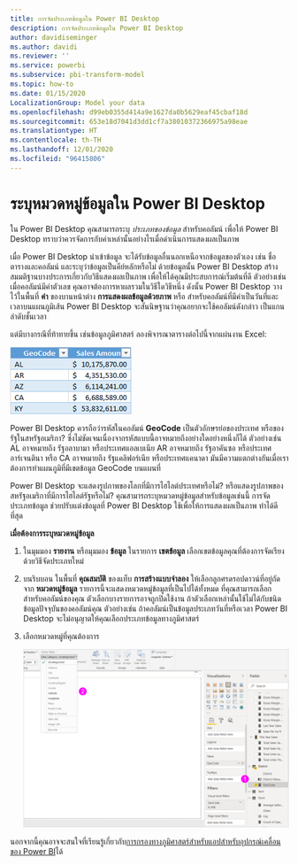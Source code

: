 ```yaml
---
title: การจัดประเภทข้อมูลใน Power BI Desktop
description: การจัดประเภทข้อมูลใน Power BI Desktop
author: davidiseminger
ms.author: davidi
ms.reviewer: ''
ms.service: powerbi
ms.subservice: pbi-transform-model
ms.topic: how-to
ms.date: 01/15/2020
LocalizationGroup: Model your data
ms.openlocfilehash: d99eb0355d414a9e1627da0b5629eaf45cbaf18d
ms.sourcegitcommit: 653e18d7041d3dd1cf7a38010372366975a98eae
ms.translationtype: HT
ms.contentlocale: th-TH
ms.lasthandoff: 12/01/2020
ms.locfileid: "96415806"
---
```

# <a name="specify-data-categories-in-power-bi-desktop"></a>ระบุหมวดหมู่ข้อมูลใน Power BI Desktop
ใน Power BI Desktop คุณสามารถระบุ *ประเภทของข้อมูล* สำหรับคอลัมน์ เพื่อให้ Power BI Desktop ทราบว่าควรจัดการกับค่าเหล่านั้นอย่างไรเมื่อดำเนินการแสดงผลเป็นภาพ

เมื่อ Power BI Desktop นำเข้าข้อมูล จะได้รับข้อมูลอื่นนอกเหนือจากข้อมูลของตัวเอง เช่น ชื่อตารางและคอลัมน์ และระบุว่าข้อมูลเป็นคีย์หลักหรือไม่ ด้วยข้อมูลนั้น Power BI Desktop สร้างสมมติฐานบางประการเกี่ยวกับวิธีแสดงผลเป็นภาพ เพื่อให้ได้คุณมีประสบการณ์เริ่มต้นที่ดี
ตัวอย่างเช่น เมื่อคอลัมน์มีค่าตัวเลข คุณอาจต้องการหาผลรวมในวิธีใดวิธีหนึ่ง ดังนั้น Power BI Desktop วางไว้ในพื้นที่ **ค่า** ของบานหน้าต่าง **การแสดงผลข้อมูลด้วยภาพ** หรือ สำหรับคอลัมน์ที่มีค่าเป็นวันที่และเวลาบนแผนภูมิเส้น Power BI Desktop จะสันนิษฐานว่าคุณอยากจะใช้คอลัมน์ดังกล่าว เป็นแกนลำดับชั้นเวลา

แต่มีบางกรณีที่ท้าทายขึ้น เช่นข้อมูลภูมิศาสตร์ ลองพิจารณาตารางต่อไปนี้จากแผ่นงาน Excel:

![ภาพหน้าจอของ Excel ที่แสดงข้อมูลแบบตารางที่จะนำเข้าลงใน Power BI Desktop](media/desktop-data-categorization/datacategorizationtable.png)

Power BI Desktop ควรถือว่ารหัสในคอลัมน์ **GeoCode** เป็นตัวอักษรย่อของประเทศ หรือของรัฐในสหรัฐอเมริกา?  ซึ่งไม่ชัดเจนเนื่องจากรหัสแบบนี้อาจหมายถึงอย่างใดอย่างหนึ่งก็ได้ ตัวอย่างเช่น AL อาจหมายถึง รัฐอลาบามา หรือประเทศแอลเบเนีย AR อาจหมายถึง รัฐอาคันซอ หรือประเทศอาร์เจนตินา หรือ CA อาจหมายถึง รัฐแคลิฟอร์เนีย หรือประเทศแคนาดา มันมีความแตกต่างกันเมื่อเราต้องการทำแผนภูมิที่มีเขตข้อมูล GeoCode บนแผนที่ 

Power BI Desktop จะแสดงรูปภาพของโลกที่มีการไฮไลต์ประเทศหรือไม่? หรือแสดงรูปภาพของสหรัฐอเมริกาที่มีการไฮไลต์รัฐหรือไม่?  คุณสามารถระบุหมวดหมู่ข้อมูลสำหรับข้อมูลเช่นนี้ การจัดประเภทข้อมูล ช่วยปรับแต่งข้อมูลที่ Power BI Desktop ใช้เพื่อให้การแสดงผลเป็นภาพ ทำได้ดีที่สุด  

**เมื่อต้องการระบุหมวดหมู่ข้อมูล**

1. ในมุมมอง **รายงาน** หรือมุมมอง **ข้อมูล** ในรายการ **เขตข้อมูล** เลือกเขตข้อมูลคุณที่ต้องการจัดเรียงด้วยวิธีจัดประเภทใหม่
2. บนริบบอน ในพื้นที่ **คุณสมบัติ** ของแท็บ **การสร้างแบบจำลอง** ให้เลือกลูกศรดรอปดาวน์ที่อยู่ถัดจาก **หมวดหมู่ข้อมูล**  รายการนี้จะแสดงหมวดหมู่ข้อมูลที่เป็นไปได้ทั้งหมด ที่คุณสามารถเลือกสำหรับคอลัมน์ของคุณ ตัวเลือกบางรายการอาจถูกปิดใช้งาน ถ้าตัวเลือกเหล่านั้นใช้ไม่ได้กับชนิดข้อมูลปัจจุบันของคอลัมน์คุณ  ตัวอย่างเช่น ถ้าคอลัมน์เป็นข้อมูลประเภทวันที่หรือเวลา Power BI Desktop จะไม่อนุญาตให้คุณเลือกประเภทข้อมูลทางภูมิศาสตร์ 
3. เลือกหมวดหมู่ที่คุณต้องการ

   ![ภาพหน้าจอของ Power BI Desktop ที่แสดงตัวกรองหมวดหมู่ข้อมูล](media/desktop-data-categorization/desktop-data-categorization.png)

นอกจากนี้คุณอาจจะสนใจที่เรียนรู้เกี่ยวกับ[การกรองทางภูมิศาสตร์สำหรับแอปสำหรับอุปกรณ์เคลื่อนของ Power BI](desktop-mobile-geofiltering.md)ได้